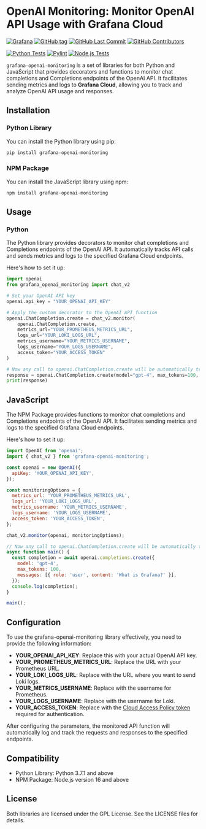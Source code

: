 # OpenAI Monitoring: Monitor OpenAI API Usage with Grafana Cloud

[![Grafana](https://img.shields.io/badge/grafana-%23F46800.svg?&logo=grafana&logoColor=white)](https://grafana.com)
[![GitHub tag](https://img.shields.io/github/tag/grafana/grafana-openai-monitoring.svg)](https://github.com/grafana/grafana-openai-monitoring/tags)
[![GitHub Last Commit](https://img.shields.io/github/last-commit/grafana/grafana-openai-monitoring)](https://github.com/grafana/grafana-openai-monitoring/tags)
[![GitHub Contributors](https://img.shields.io/github/contributors/grafana/grafana-openai-monitoring)](https://github.com/grafana/grafana-openai-monitoring/tags)

[![Python Tests](https://github.com/grafana/grafana-openai-monitoring/actions/workflows/python-tests.yml/badge.svg?branch=main)](https://github.com/grafana/grafana-openai-monitoring/actions/workflows/python-tests.yml)
[![Pylint](https://github.com/grafana/grafana-openai-monitoring/actions/workflows/pylint.yml/badge.svg?branch=main)](https://github.com/grafana/grafana-openai-monitoring/actions/workflows/pylint.yml)
[![Node.js Tests](https://github.com/grafana/grafana-openai-monitoring/actions/workflows/nodejs-tests.yml/badge.svg?branch=main)](https://github.com/grafana/grafana-openai-monitoring/actions/workflows/nodejs-tests.yml)


`grafana-openai-monitoring` is a set of libraries for both Python and JavaScript that provides decorators and functions to monitor chat completions and Completions endpoints of the OpenAI API. It facilitates sending metrics and logs to **Grafana Cloud**, allowing you to track and analyze OpenAI API usage and responses.

## Installation

### Python Library
You can install the Python library using pip:

```bash
pip install grafana-openai-monitoring
```

### NPM Package
You can install the JavaScript library using npm:

```bash
npm install grafana-openai-monitoring
```

## Usage

### Python
The Python library provides decorators to monitor chat completions and Completions endpoints of the OpenAI API. It automatically tracks API calls and sends metrics and logs to the specified Grafana Cloud endpoints.

Here's how to set it up:

```python
import openai
from grafana_openai_monitoring import chat_v2

# Set your OpenAI API key
openai.api_key = "YOUR_OPENAI_API_KEY"

# Apply the custom decorator to the OpenAI API function
openai.ChatCompletion.create = chat_v2.monitor(
    openai.ChatCompletion.create,
    metrics_url="YOUR_PROMETHEUS_METRICS_URL",
    logs_url="YOUR_LOKI_LOGS_URL",
    metrics_username="YOUR_METRICS_USERNAME",
    logs_username="YOUR_LOGS_USERNAME",
    access_token="YOUR_ACCESS_TOKEN"
)

# Now any call to openai.ChatCompletion.create will be automatically tracked
response = openai.ChatCompletion.create(model="gpt-4", max_tokens=100, messages=[{"role": "user", "content": "What is Grafana?"}])
print(response)
```

## JavaScript
The NPM Package provides functions to monitor chat completions and Completions endpoints of the OpenAI API. It facilitates sending metrics and logs to the specified Grafana Cloud endpoints.

Here's how to set it up:

```javascript
import OpenAI from 'openai';
import { chat_v2 } from 'grafana-openai-monitoring';

const openai = new OpenAI({
  apiKey: 'YOUR_OPENAI_API_KEY',
});

const monitoringOptions = {
  metrics_url: 'YOUR_PROMETHEUS_METRICS_URL',
  logs_url: 'YOUR_LOKI_LOGS_URL',
  metrics_username: 'YOUR_METRICS_USERNAME',
  logs_username: 'YOUR_LOGS_USERNAME',
  access_token: 'YOUR_ACCESS_TOKEN',
};

chat_v2.monitor(openai, monitoringOptions);

// Now any call to openai.ChatCompletion.create will be automatically tracked
async function main() {
  const completion = await openai.completions.create({
    model: 'gpt-4',
    max_tokens: 100,
    messages: [{ role: 'user', content: 'What is Grafana?' }],
  });
  console.log(completion);
}

main();
```

## Configuration
To use the grafana-openai-monitoring library effectively, you need to provide the following information:

- **YOUR_OPENAI_API_KEY**: Replace this with your actual OpenAI API key.
- **YOUR_PROMETHEUS_METRICS_URL**: Replace the URL with your Prometheus URL.
- **YOUR_LOKI_LOGS_URL**: Replace with the URL where you want to send Loki logs.
- **YOUR_METRICS_USERNAME**: Replace with the username for Prometheus.
- **YOUR_LOGS_USERNAME**: Replace with the username for Loki.
- **YOUR_ACCESS_TOKEN**: Replace with the [Cloud Access Policy token](https://grafana.com/docs/grafana-cloud/account-management/authentication-and-permissions/access-policies/) required for authentication.

After configuring the parameters, the monitored API function will automatically log and track the requests and responses to the specified endpoints.

## Compatibility
- Python Library: Python 3.7.1 and above
- NPM Package: Node.js version 16 and above

## License
Both libraries are licensed under the GPL License. See the LICENSE files for details.

